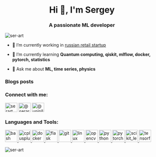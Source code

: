 <h1 align="center">Hi 👋, I'm Sergey</h1>
<h3 align="center">A passionate ML developer</h3>

<p align="left"> <img src="https://komarev.com/ghpvc/?username=ser-art&label=Profile%20views&color=0e75b6&style=flat" alt="ser-art" /> </p>

- 🔭 I’m currently working in [russian retail startup](https://megainsight.ru)

- 🌱 I’m currently learning **Quantum computing, qiskit, mlflow, docker, pytorch, statistics**

- 💬 Ask me about **ML, time series, physics**

### Blogs posts
<!-- BLOG-POST-LIST:START -->
<!-- BLOG-POST-LIST:END -->

<h3 align="left">Connect with me:</h3>
<p align="left">
<a href="https://kaggle.com/serart" target="blank"><img align="center" src="https://cdn.jsdelivr.net/npm/simple-icons@3.0.1/icons/kaggle.svg" alt="serart" height="30" width="40" /></a>
<a href="https://medium.com/@serart" target="blank"><img align="center" src="https://cdn.jsdelivr.net/npm/simple-icons@3.0.1/icons/medium.svg" alt="@serart" height="30" width="40" /></a>
<a href="https://www.hackerrank.com/@uniplly" target="blank"><img align="center" src="https://cdn.jsdelivr.net/npm/simple-icons@3.0.1/icons/hackerrank.svg" alt="@uniplly" height="30" width="40" /></a>
</p>

<h3 align="left">Languages and Tools:</h3>
<p align="left"> <a href="https://www.gnu.org/software/bash/" target="_blank"> <img src="https://www.vectorlogo.zone/logos/gnu_bash/gnu_bash-icon.svg" alt="bash" width="40" height="40"/> </a> <a href="https://www.w3schools.com/cpp/" target="_blank"> <img src="https://devicons.github.io/devicon/devicon.git/icons/cplusplus/cplusplus-original.svg" alt="cplusplus" width="40" height="40"/> </a> <a href="https://www.docker.com/" target="_blank"> <img src="https://devicons.github.io/devicon/devicon.git/icons/docker/docker-original-wordmark.svg" alt="docker" width="40" height="40"/> </a> <a href="https://flask.palletsprojects.com/" target="_blank"> <img src="https://www.vectorlogo.zone/logos/pocoo_flask/pocoo_flask-icon.svg" alt="flask" width="40" height="40"/> </a> <a href="https://git-scm.com/" target="_blank"> <img src="https://www.vectorlogo.zone/logos/git-scm/git-scm-icon.svg" alt="git" width="40" height="40"/> </a> <a href="https://www.linux.org/" target="_blank"> <img src="https://devicons.github.io/devicon/devicon.git/icons/linux/linux-original.svg" alt="linux" width="40" height="40"/> </a> <a href="https://opencv.org/" target="_blank"> <img src="https://www.vectorlogo.zone/logos/opencv/opencv-icon.svg" alt="opencv" width="40" height="40"/> </a> <a href="https://www.python.org" target="_blank"> <img src="https://devicons.github.io/devicon/devicon.git/icons/python/python-original.svg" alt="python" width="40" height="40"/> </a> <a href="https://pytorch.org/" target="_blank"> <img src="https://www.vectorlogo.zone/logos/pytorch/pytorch-icon.svg" alt="pytorch" width="40" height="40"/> </a> <a href="https://scikit-learn.org/" target="_blank"> <img src="https://upload.wikimedia.org/wikipedia/commons/0/05/Scikit_learn_logo_small.svg" alt="scikit_learn" width="40" height="40"/> </a> <a href="https://www.tensorflow.org" target="_blank"> <img src="https://www.vectorlogo.zone/logos/tensorflow/tensorflow-icon.svg" alt="tensorflow" width="40" height="40"/> </a> </p>

<p><img align="center" src="https://github-readme-stats.vercel.app/api/top-langs?username=ser-art&show_icons=true&locale=en&layout=compact" alt="ser-art" /></p>
